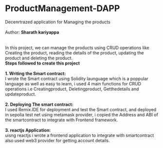# ProductManagement-DAPP
Decenrtrazed application for Managing the products
<br>
<br>
Author: <b>Sharath kariyappa</b>
<br>
<br>
<br>
In this project, we can manage the products using CRUD operations like Creating the product, reading the details of the product, updating the product and deleting the product.
<br>
<b>Steps followed to create this project</b>
<br>
<br>
<b>1. Writing the Smart contract:</b>
<br>
I wrote the Smart contract using Solidity launguage which is a poppular language as well as easy to learn, i used 4 main functions for CRUD operations i.e Creatingproduct, Deletingproduct, Getthedetails and updateproduct.
<br>
<br>
<b>2. Deploying The smart contract:</b>
<br>
I used Remix.IDE for deployment and test the Smart contract, and deployed in sepolia test net using metamask provider, i copied the Address and ABI of the smartcontract to integrate with Frontend framework.
<br>
<br>
<b>3. reactjs Application:</b>
<br>
uisng reactjs i wrote a frontend application to integrate with smartcontract also used web3 provider for getting account details.
